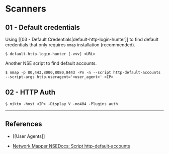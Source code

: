 # Scanners

## 01 - Default credentials

Using [[03 - Default Credentials|default-http-login-hunter]] to find default credentials that only requires `nmap` installation (recommended).

```
$ default-http-login-hunter [-vvv] <URL>
```

Another NSE script to find default accounts.

```
$ nmap -p 80,443,8000,8080,8443 -Pn -n --script http-default-accounts --script-args http.useragent='<user_agent>' <IP>
```

## 02 - HTTP Auth

```
$ nikto -host <IP> -Display V -no404 -Plugins auth
```

---
## References

- [[User Agents]]

- [Network Mapper NSEDocs: Script http-default-accounts](https://nmap.org/nsedoc/scripts/http-default-accounts.html)